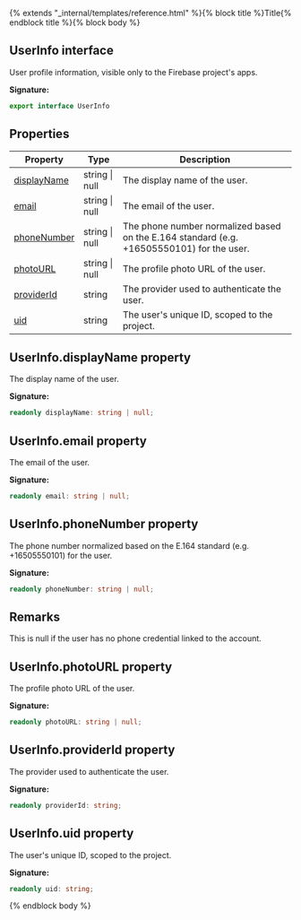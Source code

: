 {% extends "_internal/templates/reference.html" %}{% block title %}Title{% endblock title %}{% block body %}
## UserInfo interface

User profile information, visible only to the Firebase project's apps.

<b>Signature:</b>

```typescript
export interface UserInfo 
```

## Properties

|  Property | Type | Description |
|  --- | --- | --- |
|  [displayName](./auth-types.userinfo.md#userinfodisplayname_property) | string \| null | The display name of the user. |
|  [email](./auth-types.userinfo.md#userinfoemail_property) | string \| null | The email of the user. |
|  [phoneNumber](./auth-types.userinfo.md#userinfophonenumber_property) | string \| null | The phone number normalized based on the E.164 standard (e.g. +16505550101) for the user. |
|  [photoURL](./auth-types.userinfo.md#userinfophotourl_property) | string \| null | The profile photo URL of the user. |
|  [providerId](./auth-types.userinfo.md#userinfoproviderid_property) | string | The provider used to authenticate the user. |
|  [uid](./auth-types.userinfo.md#userinfouid_property) | string | The user's unique ID, scoped to the project. |

## UserInfo.displayName property

The display name of the user.

<b>Signature:</b>

```typescript
readonly displayName: string | null;
```

## UserInfo.email property

The email of the user.

<b>Signature:</b>

```typescript
readonly email: string | null;
```

## UserInfo.phoneNumber property

The phone number normalized based on the E.164 standard (e.g. +16505550101) for the user.

<b>Signature:</b>

```typescript
readonly phoneNumber: string | null;
```

## Remarks

This is null if the user has no phone credential linked to the account.

## UserInfo.photoURL property

The profile photo URL of the user.

<b>Signature:</b>

```typescript
readonly photoURL: string | null;
```

## UserInfo.providerId property

The provider used to authenticate the user.

<b>Signature:</b>

```typescript
readonly providerId: string;
```

## UserInfo.uid property

The user's unique ID, scoped to the project.

<b>Signature:</b>

```typescript
readonly uid: string;
```
{% endblock body %}
